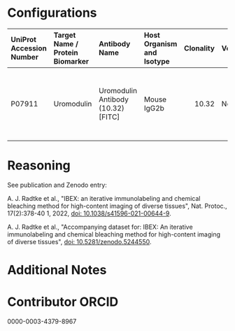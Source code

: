 # Configurations

| UniProt Accession Number   | Target Name / Protein Biomarker   | Antibody Name                      | Host Organism and Isotype   |   Clonality | Vendor   | Catalog Number   | Conjugate   | RRID        | Application   | Method           | Tissue Preservation   | Tissue       | Detergent         | Antigen Retrieval Conditions   | Dye Inactivation Conditions                                            | Result   | Agree        | Disagree   |
|:---------------------------|:----------------------------------|:-----------------------------------|:----------------------------|------------:|:---------|:-----------------|:------------|:------------|:--------------|:-----------------|:----------------------|:-------------|:------------------|:-------------------------------|:-----------------------------------------------------------------------|:---------|:-------------|:-----------|
| P07911                     | Uromodulin                        | Uromodulin Antibody (10.32) [FITC] | Mouse IgG2b                 |       10.32 | Novus    | NBP1-50431       | FITC        | AB_10012622 | IHC-P         | IBEX2D Automated | FFPE                  | Human kidney | 0.3% Triton-X-100 | AR6 for 40 minutes at 95C      | 0.5 mg/ml LiBH4 10 minutes continuous exchange with automated protocol | Success  | [+](#reason1) |            |

# Reasoning

<a name="reason1"></a>
See publication and Zenodo entry:

A. J. Radtke et al., "IBEX: an iterative immunolabeling and chemical bleaching
 method for high-content imaging of diverse tissues", Nat. Protoc., 17(2):378-40
1, 2022, [doi: 10.1038/s41596-021-00644-9](https://doi.org/10.1038/s41596-021-00644-9).

A. J. Radtke et al., "Accompanying dataset for: IBEX: An iterative immunolabeling and chemical 
bleaching method for high-content imaging of diverse tissues",
[doi: 10.5281/zenodo.5244550](https://doi.org/10.5281/zenodo.5244551).


# Additional Notes

# Contributor ORCID

0000-0003-4379-8967

